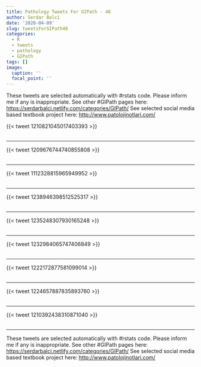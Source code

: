 ```yaml
---
title: Pathology Tweets For GIPath - 48
author: Serdar Balci
date: '2020-04-09'
slug: tweetsForGIPath48
categories:
  - R
  - tweets
  - pathology
  - GIPath
tags: []
image:
  caption: ''
  focal_point: ''
---
```



These tweets are selected automatically with #rstats code. Please inform me if any is inappropriate.
See other #GIPath pages here: https://serdarbalci.netlify.com/categories/GIPath/ 
See selected social media based textbook project here: http://www.patolojinotlari.com/

{{< tweet 1210821045017403393 >}}
<br>
<br>
<hr>
{{< tweet 1209676744740855808 >}}
<br>
<br>
<hr>
{{< tweet 1112328815965949952 >}}
<br>
<br>
<hr>
{{< tweet 1238946398512525317 >}}
<br>
<br>
<hr>
{{< tweet 1235248307930165248 >}}
<br>
<br>
<hr>
{{< tweet 1232984065747406849 >}}
<br>
<br>
<hr>
{{< tweet 1222172877581099014 >}}
<br>
<br>
<hr>
{{< tweet 1224657887835893760 >}}
<br>
<br>
<hr>
{{< tweet 1210392438310871040 >}}
<br>
<br>
<hr>


These tweets are selected automatically with #rstats code. Please inform me if any is inappropriate.
See other #GIPath pages here: https://serdarbalci.netlify.com/categories/GIPath/ 
See selected social media based textbook project here: http://www.patolojinotlari.com/
